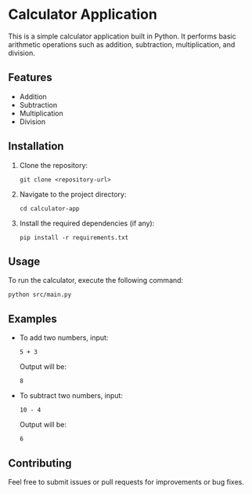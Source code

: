 # Calculator Application

This is a simple calculator application built in Python. It performs basic arithmetic operations such as addition, subtraction, multiplication, and division.

## Features

- Addition
- Subtraction
- Multiplication
- Division

## Installation

1. Clone the repository:
   ```
   git clone <repository-url>
   ```
2. Navigate to the project directory:
   ```
   cd calculator-app
   ```
3. Install the required dependencies (if any):
   ```
   pip install -r requirements.txt
   ```

## Usage

To run the calculator, execute the following command:
```
python src/main.py
```

## Examples

- To add two numbers, input:
  ```
  5 + 3
  ```
  Output will be:
  ```
  8
  ```

- To subtract two numbers, input:
  ```
  10 - 4
  ```
  Output will be:
  ```
  6
  ```

## Contributing

Feel free to submit issues or pull requests for improvements or bug fixes.